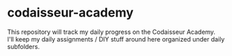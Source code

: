 # codaisseur-academy
This repository will track my daily progress on the Codaisseur Academy.<br>
I'll keep my daily assignments / DIY stuff around here organized under daily subfolders.
